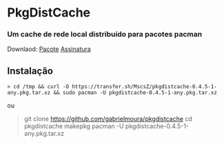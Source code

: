 # PkgDistCache

### Um cache de rede local distribuído para pacotes pacman
Downlaod:
[Pacote](https://transfer.sh/MscsZ/pkgdistcache-0.4.5-1-any.pkg.tar.xz)
[Assinatura](https://transfer.sh/fLAqg/pkgdistcache-0.4.5-1-any.pkg.tar.xz.sig)

## Instalação

    > cd /tmp && curl -O https://transfer.sh/MscsZ/pkgdistcache-0.4.5-1-any.pkg.tar.xz && sudo pacman -U pkgdistcache-0.4.5-1-any.pkg.tar.xz

ou 

> git clone https://github.com/gabrielmoura/pkgdistcache
> cd pkgdistcache
> makepkg
> pacman -U pkgdistcache-0.4.5-1-any.pkg.tar.xz